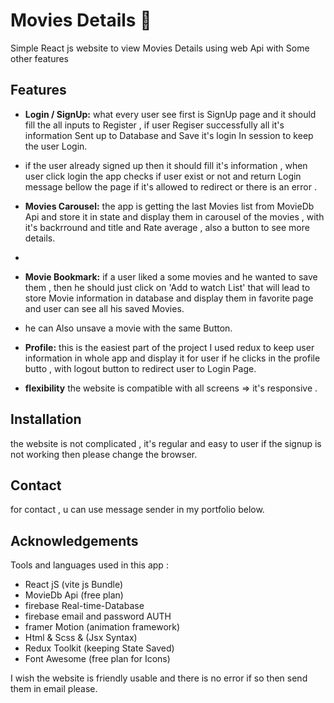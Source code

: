 # Movies Details :movie_camera:

Simple React js website to view Movies Details using web Api with Some other features

## Features

- **Login / SignUp:**  what every user see first is SignUp page and it should fill the all inputs to Register  , if user Regiser successfully all it's information Sent up to Database and Save it's login In session to keep the user Login.
- if the user already signed up then it should fill it's information , when user click login the app checks if user exist or not and return Login message bellow the page if it's allowed to redirect or there is an error .



- **Movies Carousel:** the app is getting the last Movies list from MovieDb Api and store it in state and display them in carousel of the movies , with it's backrround and title and Rate average , also a button to see more details.
- 
- **Movie Bookmark:** if a user liked a some movies and he wanted to save them  , then he should just click on 'Add to watch List' that will lead to store Movie information in database and display them in favorite page and user can see all his saved Movies.
- he can Also unsave a movie with the same Button.

- **Profile:** this is the easiest part of the project I used redux to keep user information in whole app and display it for user if he clicks in the profile butto , with logout button to redirect user to Login Page.

- **flexibility** the website is compatible with all screens => it's responsive .

## Installation

the website is not complicated , it's regular and easy to user if the signup is not working then please change the browser.

## Contact

for contact , u can use message sender in my portfolio below.

## Acknowledgements

Tools and languages used in this app : 

- React jS (vite js Bundle)
- MovieDb Api (free plan)
- firebase Real-time-Database
- firebase email and password AUTH
- framer Motion (animation framework)
- Html & Scss & (Jsx Syntax)
- Redux Toolkit (keeping State Saved)
- Font Awesome (free plan for Icons)

I wish the website is friendly usable and there is no error if so then send them in email please.
